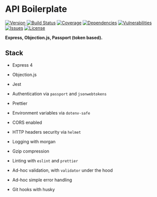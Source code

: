# API Boilerplate

[![Version](https://img.shields.io/github/package-json/v/rafamel/-moduleName-.svg)](https://github.com/rafamel/-moduleName-) [![Build Status](https://travis-ci.org/rafamel/-moduleName-.svg)](https://travis-ci.org/rafamel/-moduleName-) [![Coverage](https://img.shields.io/coveralls/rafamel/-moduleName-.svg)](https://coveralls.io/github/rafamel/-moduleName-) [![Dependencies](https://david-dm.org/rafamel/-moduleName-/status.svg)](https://david-dm.org/rafamel/-moduleName-) [![Vulnerabilities](https://snyk.io/test/npm/-moduleName-/badge.svg)](https://snyk.io/test/npm/-moduleName-) [![Issues](https://img.shields.io/github/issues/rafamel/-moduleName-.svg)](https://github.com/rafamel/-moduleName-/issues) [![License](https://img.shields.io/github/license/rafamel/-moduleName-.svg)](https://github.com/rafamel/-moduleName-/blob/master/LICENSE)

**Express, Objection.js, Passport (token based).**

## Stack

* Express 4
* Objection.js
* Jest
* Authentication via `passport` and `jsonwebtokens`
* Prettier

* Environment variables via `dotenv-safe`
* CORS enabled
* HTTP headers security via `helmet`
* Logging with morgan
* Gzip compression
* Linting with `eslint` and `prettier`
* Ad-hoc validation, with `validator` under the hood
* Ad-hoc simple error handling
* Git hooks with husky

<!-- API documentation geratorion with apidoc -->

<!-- Continuous integration support with travisCI -->

<!-- Monitoring with pm2 -->
